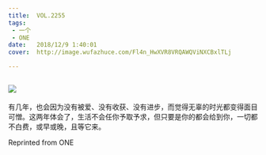 ```yaml
---
title:	VOL.2255
tags:
 - 一个
 - ONE
date:	2018/12/9 1:40:01
cover:	http://image.wufazhuce.com/Fl4n_HwXVR8VRQAWQViNXCBxlTLj

---
```

![](http://image.wufazhuce.com/Fl4n_HwXVR8VRQAWQViNXCBxlTLj)
---

有几年，也会因为没有被爱、没有收获、没有进步，而觉得无辜的时光都变得面目可憎。这两年体会了，生活不会任你予取予求，但只要是你的都会给到你，一切都不白费，或早或晚，且等它来。
 
Reprinted from ONE
